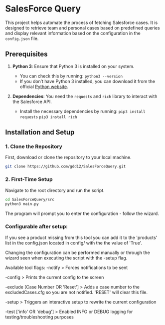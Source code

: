 # SalesForce Query

This project helps automate the process of fetching Salesforce cases. It is designed to retrieve team and personal cases based on predefined queries and display relevant information based on the configuration in the `config.json` file.

## Prerequisites

1. **Python 3**: Ensure that Python 3 is installed on your system.
	- You can check this by running: 
		```python3 --version```
	- If you don’t have Python 3 installed, you can download it from the official [Python website](https://www.python.org/downloads/).

2. **Dependencies**: You need the `requests` and `rich` library to interact with the Salesforce API.
	- Install the necessary dependencies by running:
		```pip3 install requests```
    	```pip3 install rich```

## Installation and Setup

### 1. Clone the Repository

First, download or clone the repository to your local machine.

```bash
git clone https://github.com/gdd12/SalesForceQuery.git
```

### 2. First-Time Setup

Navigate to the root directory and run the script.
```bash
cd SalesForceQuery/src
python3 main.py
```

The program will prompt you to enter the configuration - follow the wizard.

### Configurable after setup:
If you see a product missing from this tool you can add it to the 'products' list in the config.json located in config/ with the the value of 'True'.

Changing the configuration can be performed manually or through the wizard seen when executing the script with the -setup flag.

Available tool flags:
-notify							   > Forces notifications to be sent

-config							   > Prints the current config to the screen

-exclude [Case Number OR 'Reset']  > Adds a case number to the excludedCases.cfg so you are not notified. 'RESET' will clear this file.

-setup							   > Triggers an interactive setup to rewrite the current configuration

-test ['info' OR 'debug']		   > Enabled INFO or DEBUG logging for testing/troubleshooting purposes
